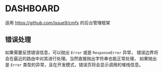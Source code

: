 # DASHBOARD

适用 <https://github.com/issue9/cmfx> 的后台管理框架

## 错误处理

如果需要反馈错误信息，可以抛出 `Error` 或是 `ResponseError` 异常，
错误边界将会在最近的路由中对其进行处理。当然直接抛出字符串也能正常处理，
如果抛出是 `Error` 类型的异常，且在开发模式，错误页将会显示调用的堆栈信息。
